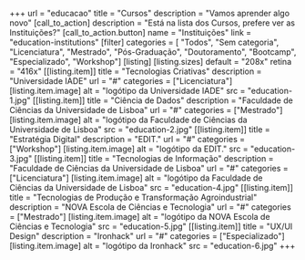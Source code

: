 +++
url = "educacao"
title = "Cursos"
description = "Vamos aprender algo novo"
[call_to_action]
    description = "Está na lista dos Cursos, prefere ver as Instituições?"
    [call_to_action.button]
        name = "Instituições"
        link = "education-institutions"
[filter]
    categories = [
        "Todos",
        "Sem categoria",
        "Licenciatura",
        "Mestrado",
        "Pós-Graduação",
        "Doutoramento",
        "Bootcamp",
        "Especializado",
        "Workshop"]
[listing]
    [listing.sizes]
        default = "208x"
        retina = "416x"
    [[listing.item]]
        title = "Tecnologias Criativas"
        description = "Universidade IADE"
        url = "#"
        categories = ["Licenciatura"]
        [listing.item.image]
            alt = "logótipo da Universidade IADE"
            src = "education-1.jpg"
    [[listing.item]]
        title = "Ciência de Dados"
        description = "Faculdade de Ciências da Universidade de Lisboa"
        url = "#"
        categories = ["Mestrado"]
        [listing.item.image]
            alt = "logótipo da Faculdade de Ciências da Universidade de Lisboa"
            src = "education-2.jpg"
    [[listing.item]]
        title = "Estratégia Digital"
        description = "EDIT."
        url = "#"
        categories = ["Workshop"]
        [listing.item.image]
            alt = "logótipo da EDIT."
            src = "education-3.jpg"
    [[listing.item]]
        title = "Tecnologias de Informação"
        description = "Faculdade de Ciências da Universidade de Lisboa"
        url = "#"
        categories = ["Licenciatura"]
        [listing.item.image]
            alt = "logótipo da Faculdade de Ciências da Universidade de Lisboa"
            src = "education-4.jpg"
    [[listing.item]]
        title = "Tecnologias de Produção e Transformação Agroindustrial"
        description = "NOVA Escola de Ciências e Tecnologia"
        url = "#"
        categories = ["Mestrado"]
        [listing.item.image]
            alt = "logótipo da NOVA Escola de Ciências e Tecnologia"
            src = "education-5.jpg"
    [[listing.item]]
        title = "UX/UI Design"
        description = "Ironhack"
        url = "#"
        categories = ["Especializado"]
        [listing.item.image]
            alt = "logótipo da Ironhack"
            src = "education-6.jpg"
+++